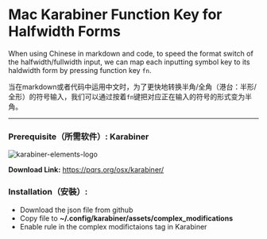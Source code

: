 # Mac Karabiner Function Key for Halfwidth Forms

When using Chinese in markdown and code, to speed the format switch of the halfwidth/fullwidth input, we can map each inputting symbol key to its haldwidth form by pressing function key `fn`.

当在markdown或者代码中运用中文时，为了更快地转换半角/全角（港台：半形/全形）的符号输入，我们可以通过按着`fn`键把对应正在输入的符号的形式变为半角。

---

### Prerequisite（所需软件）: Karabiner

![karabiner-elements-logo](https://static.macupdate.com/products/25141/m/karabiner-elements-logo.png?v=1593415409)

**Download Link:** <https://pqrs.org/osx/karabiner/>

### Installation（安裝）:

- Download the json file from github
- Copy file to **~/.config/karabiner/assets/complex_modifications**
- Enable rule in the complex modifictaions tag in Karabiner
